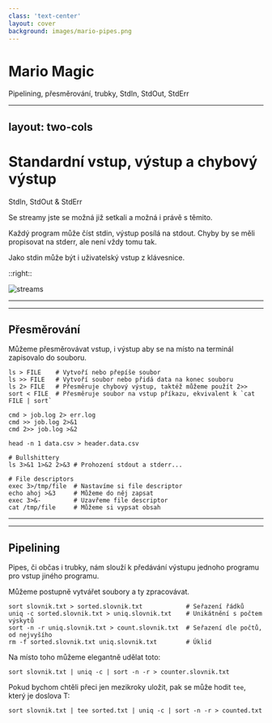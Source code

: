 ```yaml
---
class: 'text-center'
layout: cover
background: images/mario-pipes.png
---
```


# Mario Magic
Pipelining, přesměrování, trubky, StdIn, StdOut, StdErr

---
layout: two-cols
---

# Standardní vstup, výstup a chybový výstup
StdIn, StdOut & StdErr

Se streamy jste se možná již setkali a možná i právě s těmito.

Každý program může číst stdin, výstup posílá na stdout.
Chyby by se měli propisovat na stderr, ale není vždy tomu tak.

Jako stdin může být i uživatelský vstup z klávesnice.

::right::

![streams](https://upload.wikimedia.org/wikipedia/commons/f/f6/Pipeline.svg)

---
---

## Přesměrování

Můžeme přesměrovávat vstup, i výstup aby se na místo na terminál zapisovalo do souboru.


```shell
ls > FILE    # Vytvoří nebo přepíše soubor
ls >> FILE   # Vytvoří soubor nebo přidá data na konec souboru
ls 2> FILE   # Přesměruje chybový výstup, taktéž můžeme použít 2>>
sort < FILE  # Přesměruje soubor na vstup příkazu, ekvivalent k `cat FILE | sort`

cmd > job.log 2> err.log
cmd >> job.log 2>&1
cmd 2>> job.log >&2

head -n 1 data.csv > header.data.csv

# Bullshittery
ls 3>&1 1>&2 2>&3 # Prohození stdout a stderr...

# File descriptors
exec 3>/tmp/file  # Nastavíme si file descriptor
echo ahoj >&3     # Můžeme do něj zapsat
exec 3>&-         # Uzavřeme file descriptor 
cat /tmp/file     # Můžeme si vypsat obsah
```

---
---

## Pipelining

Pipes, či občas i trubky, nám slouží k předávání výstupu jednoho programu pro vstup jiného programu.

Můžeme postupně vytvářet soubory a ty zpracovávat.

```shell
sort slovnik.txt > sorted.slovnik.txt            # Seřazení řádků
uniq -c sorted.slovnik.txt > uniq.slovnik.txt    # Unikátnění s počtem výskytů
sort -n -r uniq.slovnik.txt > count.slovnik.txt  # Seřazení dle počtů, od nejvyšího
rm -f sorted.slovnik.txt uniq.slovnik.txt        # Úklid
```

Na místo toho můžeme elegantně udělat toto:

```shell
sort slovnik.txt | uniq -c | sort -n -r > counter.slovnik.txt
```

Pokud bychom chtěli přeci jen mezikroky uložit, pak se může hodit `tee`, který je doslova T:

```shell
sort slovnik.txt | tee sorted.txt | uniq -c | sort -n -r > counted.txt
```